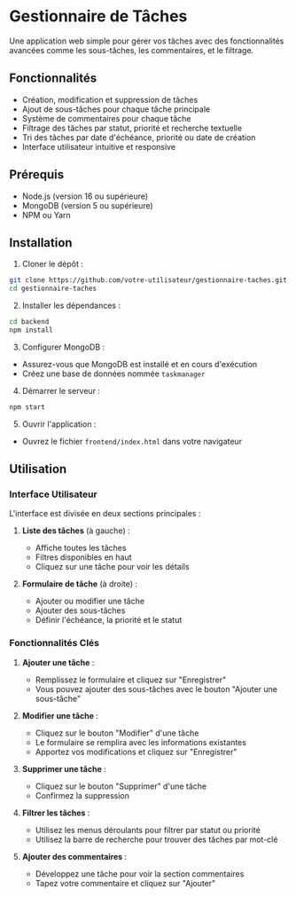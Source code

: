 # Gestionnaire de Tâches

Une application web simple pour gérer vos tâches avec des fonctionnalités avancées comme les sous-tâches, les commentaires, et le filtrage.

## Fonctionnalités

- Création, modification et suppression de tâches
- Ajout de sous-tâches pour chaque tâche principale
- Système de commentaires pour chaque tâche
- Filtrage des tâches par statut, priorité et recherche textuelle
- Tri des tâches par date d'échéance, priorité ou date de création
- Interface utilisateur intuitive et responsive

## Prérequis

- Node.js (version 16 ou supérieure)
- MongoDB (version 5 ou supérieure)
- NPM ou Yarn

## Installation

1. Cloner le dépôt :

```bash
git clone https://github.com/votre-utilisateur/gestionnaire-taches.git
cd gestionnaire-taches
```

2. Installer les dépendances :

```bash
cd backend
npm install
```

3. Configurer MongoDB :

- Assurez-vous que MongoDB est installé et en cours d'exécution
- Créez une base de données nommée `taskmanager`

4. Démarrer le serveur :

```bash
npm start
```

5. Ouvrir l'application :

- Ouvrez le fichier `frontend/index.html` dans votre navigateur

## Utilisation

### Interface Utilisateur

L'interface est divisée en deux sections principales :

1. **Liste des tâches** (à gauche) :

   - Affiche toutes les tâches
   - Filtres disponibles en haut
   - Cliquez sur une tâche pour voir les détails

2. **Formulaire de tâche** (à droite) :
   - Ajouter ou modifier une tâche
   - Ajouter des sous-tâches
   - Définir l'échéance, la priorité et le statut

### Fonctionnalités Clés

1. **Ajouter une tâche** :

   - Remplissez le formulaire et cliquez sur "Enregistrer"
   - Vous pouvez ajouter des sous-tâches avec le bouton "Ajouter une sous-tâche"

2. **Modifier une tâche** :

   - Cliquez sur le bouton "Modifier" d'une tâche
   - Le formulaire se remplira avec les informations existantes
   - Apportez vos modifications et cliquez sur "Enregistrer"

3. **Supprimer une tâche** :

   - Cliquez sur le bouton "Supprimer" d'une tâche
   - Confirmez la suppression

4. **Filtrer les tâches** :

   - Utilisez les menus déroulants pour filtrer par statut ou priorité
   - Utilisez la barre de recherche pour trouver des tâches par mot-clé

5. **Ajouter des commentaires** :
   - Développez une tâche pour voir la section commentaires
   - Tapez votre commentaire et cliquez sur "Ajouter"

